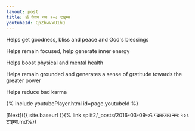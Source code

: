 ```yaml
---
layout: post
title: ॐ देवाय नमः १०८ टाइम्स
youtubeId: CpZbwVxU1hQ
---
```

 
 
Helps get goodness, bliss and peace and God's blessings
 
Helps remain focused, help generate inner energy 
 
Helps boost physical and mental health 
 
Helps remain grounded and generates a sense of gratitude towards the greater power 
 
Helps reduce bad karma
 
 
 
 


{% include youtubePlayer.html id=page.youtubeId %}
 
[Next]({{ site.baseurl }}{% link  split2/_posts/2016-03-09-ॐ गदाग्रजाय नमः १०८ टाइम्स.md%})
 
